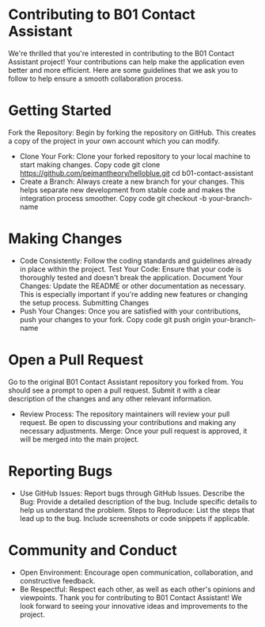 # Contributing to B01 Contact Assistant
We're thrilled that you're interested in contributing to the B01 Contact Assistant project! Your contributions can help make the application even better and more efficient. Here are some guidelines that we ask you to follow to help ensure a smooth collaboration process.

# Getting Started
Fork the Repository: Begin by forking the repository on GitHub. This creates a copy of the project in your own account which you can modify.
* Clone Your Fork: Clone your forked repository to your local machine to start making changes.
Copy code
git clone https://github.com/pejmantheory/helloblue.git
cd b01-contact-assistant
* Create a Branch: Always create a new branch for your changes. This helps separate new development from stable code and makes the integration process smoother.
Copy code
git checkout -b your-branch-name
# Making Changes
* Code Consistently: Follow the coding standards and guidelines already in place within the project.
Test Your Code: Ensure that your code is thoroughly tested and doesn't break the application.
Document Your Changes: Update the README or other documentation as necessary. This is especially important if you're adding new features or changing the setup process.
Submitting Changes
* Push Your Changes: Once you are satisfied with your contributions, push your changes to your fork.
Copy code
git push origin your-branch-name

# Open a Pull Request 
Go to the original B01 Contact Assistant repository you forked from. You should see a prompt to open a pull request. Submit it with a clear description of the changes and any other relevant information.
* Review Process: The repository maintainers will review your pull request. Be open to discussing your contributions and making any necessary adjustments.
Merge: Once your pull request is approved, it will be merged into the main project.

# Reporting Bugs
* Use GitHub Issues: Report bugs through GitHub Issues.
Describe the Bug: Provide a detailed description of the bug. Include specific details to help us understand the problem.
Steps to Reproduce: List the steps that lead up to the bug. Include screenshots or code snippets if applicable.

# Community and Conduct
* Open Environment: Encourage open communication, collaboration, and constructive feedback.
* Be Respectful: Respect each other, as well as each other's opinions and viewpoints.
Thank you for contributing to B01 Contact Assistant! We look forward to seeing your innovative ideas and improvements to the project.
